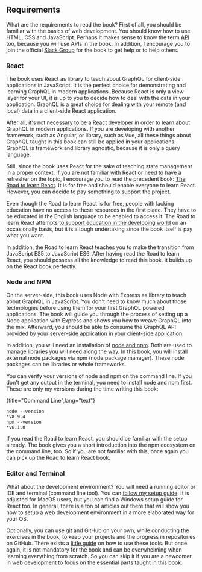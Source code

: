 ## Requirements

What are the requirements to read the book? First of all, you should be familiar with the basics of web development. You should know how to use HTML, CSS and JavaScript. Perhaps it makes sense to know the term [API](https://www.robinwieruch.de/what-is-an-api-javascript/) too, because you will use APIs in the book. In addition, I encourage you to join the official [Slack Group](https://slack-the-road-to-learn-react.wieruch.com/) for the book to get help or to help others.

### React

The book uses React as library to teach about GraphQL for client-side applications in JavaScript. It is the perfect choice for demonstrating and learning GraphQL in modern applications. Because React is only a view layer for your UI, it is up to you to decide how to deal with the data in your application. GraphQL is a great choice for dealing with your remote (and local) data in a client-side React application.

After all, it's not necessary to be a React developer in order to learn about GraphQL in modern applications. If you are developing with another framework, such as Angular, or library, such as Vue, all these things about GraphQL taught in this book can still be applied in your applications. GraphQL is framework and library agnostic, because it is only a query language.

Still, since the book uses React for the sake of teaching state management in a proper context, if you are not familiar with React or need to have a refresher on the topic, I encourage you to read the precedent book: [The Road to learn React](https://www.robinwieruch.de/the-road-to-learn-react/). It is for free and should enable everyone to learn React. However, you can decide to pay something to support the project.

Even though the Road to learn React is for free, people with lacking education have no access to these resources in the first place. They have to be educated in the English language to be enabled to access it. The Road to learn React attempts [to support education in the developing world](https://www.robinwieruch.de/giving-back-by-learning-react/) on an occasionally basis, but it is a tough undertaking since the book itself is pay what you want.

In addition, the Road to learn React teaches you to make the transition from JavaScript ES5 to JavaScript ES6. After having read the Road to learn React, you should possess all the knowledge to read this book. It builds up on the React book perfectly.

### Node and NPM

On the server-side, this book uses Node with Express as library to teach about GraphQL in JavaScript. You don't need to know much about those technologies before using them for your first GraphQL powered applications. The book will guide you through the process of setting up a Node application with Express and shows you how to weave GraphQL into the mix. Afterward, you should be able to consume the GraphQL API provided by your server-side application in your client-side application.

In addition, you will need an installation of [node and npm](https://nodejs.org/en/). Both are used to manage libraries you will need along the way. In this book, you will install external node packages via npm (node package manager). These node packages can be libraries or whole frameworks.

You can verify your versions of node and npm on the command line. If you don't get any output in the terminal, you need to install node and npm first. These are only my versions during the time writing this book:

{title="Command Line",lang="text"}
~~~~~~~~
node --version
*v8.9.4
npm --version
*v6.1.0
~~~~~~~~

If you read the Road to learn React, you should be familiar with the setup already. The book gives you a short introduction into the npm ecosystem on the command line, too. So if you are not familiar with this, once again you can pick up the Road to learn React book.

### Editor and Terminal

What about the development environment? You will need a running editor or IDE and terminal (command line tool). You can [follow my setup guide](https://www.robinwieruch.de/developer-setup/). It is adjusted for MacOS users, but you can find a Windows setup guide for React too. In general, there is a ton of articles out there that will show you how to setup a web development environment in a more elaborated way for your OS.

Optionally, you can use git and GitHub on your own, while conducting the exercises in the book, to keep your projects and the progress in repositories on GitHub. There exists a [little guide](https://www.robinwieruch.de/git-essential-commands/) on how to use these tools. But once again, it is not mandatory for the book and can be overwhelming when learning everything from scratch. So you can skip it if you are a newcomer in web development to focus on the essential parts taught in this book.

